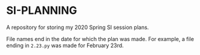 # SI-PLANNING
A repository for storing my 2020 Spring SI session plans.

File names end in the date for which the plan was made. For example, a file ending in `2.23.py` was made for February 23rd.